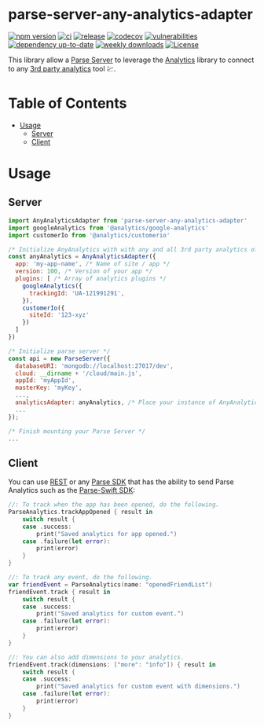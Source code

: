 # parse-server-any-analytics-adapter
<!-- netreconlab/parse-server-any-analytics-adapter -->

[![npm version](https://badge.fury.io/js/parse-server-any-analytics-adapter.svg)](https://badge.fury.io/js/parse-server-any-analytics-adapter)
[![ci](https://github.com/netreconlab/parse-server-any-analytics-adapter/actions/workflows/ci.yml/badge.svg?branch=main)](https://github.com/netreconlab/parse-server-any-analytics-adapter/actions/workflows/ci.yml)
[![release](https://github.com/netreconlab/parse-server-any-analytics-adapter/actions/workflows/release.yml/badge.svg?branch=main)](https://github.com/netreconlab/parse-server-any-analytics-adapter/actions/workflows/release.yml)
[![codecov](https://codecov.io/gh/netreconlab/parse-server-any-analytics-adapter/branch/main/graph/badge.svg)](https://codecov.io/gh/netreconlab/parse-server-any-analytics-adapter)
[![vulnerabilities](https://snyk.io/test/github/netreconlab/parse-server-any-analytics-adapter/badge.svg)](https://snyk.io/test/github/netreconlab/parse-server-any-analytics-adapter)
[![dependency up-to-date](https://img.shields.io/librariesio/release/npm/parse-server-any-analytics-adapter)](https://libraries.io/npm/parse-server-any-analytics-adapter)
[![weekly downloads](https://img.shields.io/npm/dw/parse-server-any-analytics-adapter)](https://www.npmjs.com/package/parse-server-any-analytics-adapter)
[![License](https://img.shields.io/badge/license-MIT-green.svg?style=flat)](https://github.com/netreconlab/ParseCareKit/#license)

This library allow a [Parse Server](https://github.com/parse-community/parse-server) to leverage the [Analytics](https://github.com/DavidWells/analytics) library to connect to any [3rd party analytics](https://getanalytics.io/plugins/) tool :chart:.

# Table of Contents <!-- omit in toc -->

- [Usage](#usage)
  - [Server](#server) 
  - [Client](#client)


# Usage
## Server

```javascript
import AnyAnalyticsAdapter from 'parse-server-any-analytics-adapter'
import googleAnalytics from '@analytics/google-analytics'
import customerIo from '@analytics/customerio'

/* Initialize AnyAnalytics with with any and all 3rd party analytics of your choosing. */
const anyAnalytics = AnyAnalyticsAdapter({
  app: 'my-app-name', /* Name of site / app */
  version: 100, /* Version of your app */
  plugins: [ /* Array of analytics plugins */
    googleAnalytics({
      trackingId: 'UA-121991291',
    }),
    customerIo({
      siteId: '123-xyz'
    })
  ]
})

/* Initialize parse server */
const api = new ParseServer({
  databaseURI: 'mongodb://localhost:27017/dev',
  cloud: __dirname + '/cloud/main.js',
  appId: 'myAppId',
  masterKey: 'myKey',
  ...,
  analyticsAdapter: anyAnalytics, /* Place your instance of AnyAnalytics here. */
  ...
});

/* Finish mounting your Parse Server */
...
```

## Client

You can use [REST](https://docs.parseplatform.org/rest/guide/#analytics) or any [Parse SDK](https://parseplatform.org/#sdks) that has the ability to send Parse Analytics such as the [Parse-Swift SDK](https://github.com/parse-community/Parse-Swift/blob/main/ParseSwift.playground/Pages/16%20-%20Analytics.xcplaygroundpage/Contents.swift):

```swift
//: To track when the app has been opened, do the following.
ParseAnalytics.trackAppOpened { result in
    switch result {
    case .success:
        print("Saved analytics for app opened.")
    case .failure(let error):
        print(error)
    }
}

//: To track any event, do the following.
var friendEvent = ParseAnalytics(name: "openedFriendList")
friendEvent.track { result in
    switch result {
    case .success:
        print("Saved analytics for custom event.")
    case .failure(let error):
        print(error)
    }
}

//: You can also add dimensions to your analytics.
friendEvent.track(dimensions: ["more": "info"]) { result in
    switch result {
    case .success:
        print("Saved analytics for custom event with dimensions.")
    case .failure(let error):
        print(error)
    }
} 
```
